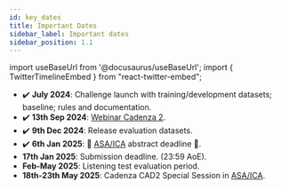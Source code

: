 ```yaml
---
id: key_dates
title: Important Dates
sidebar_label: Important dates
sidebar_position: 1.1
---
```

import useBaseUrl from '@docusaurus/useBaseUrl';
import { TwitterTimelineEmbed } from "react-twitter-embed";

- :heavy_check_mark: **July 2024**: Challenge launch with training/development datasets; baseline; rules and documentation. 
- :heavy_check_mark: **13th Sep 2024**: [Webinar Cadenza 2](webinar).
- :heavy_check_mark: **9th Dec 2024**: Release evaluation datasets.
- :heavy_check_mark: **6th Jan 2025**: 🚨 [ASA/ICA](https://acousticalsociety.org/new-orleans-2025/) abstract deadline 🚨.
- **17th Jan 2025**: Submission deadline. (23:59 AoE).
- **Feb-May 2025**: Listening test evaluation period.
- **18th-23th May 2025**: Cadenza CAD2 Special Session in [ASA/ICA](https://ica2025neworleans.org/).
